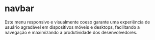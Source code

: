 # navbar
Este menu responsivo e visualmente coeso garante uma experiência de usuário agradável em dispositivos móveis e desktops, facilitando a navegação e maximizando a produtividade dos desenvolvedores.
